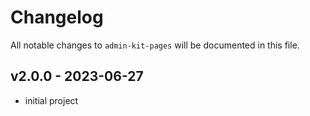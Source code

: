 # Changelog

All notable changes to `admin-kit-pages` will be documented in this file.

## v2.0.0 - 2023-06-27

- initial project
